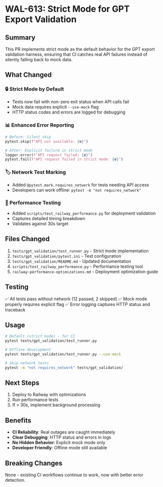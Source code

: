 # WAL-613: Strict Mode for GPT Export Validation

## Summary

This PR implements strict mode as the default behavior for the GPT export validation harness, ensuring that CI catches real API failures instead of silently falling back to mock data.

## What Changed

### 🔒 Strict Mode by Default
- Tests now fail with non-zero exit status when API calls fail
- Mock data requires explicit `--use-mock` flag
- HTTP status codes and errors are logged for debugging

### 📊 Enhanced Error Reporting
```python
# Before: Silent skip
pytest.skip(f"API not available: {e}")

# After: Explicit failure in strict mode
logger.error(f"API request failed: {e}")
pytest.fail(f"API request failed in strict mode: {e}")
```

### 🏷️ Network Test Marking
- Added `@pytest.mark.requires_network` for tests needing API access
- Developers can work offline: `pytest -m "not requires_network"`

### 🚀 Performance Testing
- Added `scripts/test_railway_performance.py` for deployment validation
- Captures detailed timing breakdown
- Validates against 30s target

## Files Changed

1. `tests/gpt_validation/test_runner.py` - Strict mode implementation
2. `tests/gpt_validation/pytest.ini` - Test configuration
3. `tests/gpt_validation/README.md` - Updated documentation
4. `scripts/test_railway_performance.py` - Performance testing tool
5. `railway-performance-optimizations.md` - Deployment optimization guide

## Testing

✅ All tests pass without network (12 passed, 2 skipped)
✅ Mock mode properly requires explicit flag
✅ Error logging captures HTTP status and traceback

## Usage

```bash
# Default (strict mode) - for CI
pytest tests/gpt_validation/test_runner.py

# Offline development
pytest tests/gpt_validation/test_runner.py --use-mock

# Skip network tests
pytest -m "not requires_network" tests/gpt_validation/
```

## Next Steps

1. Deploy to Railway with optimizations
2. Run performance tests
3. If > 30s, implement background processing

## Benefits

- **CI Reliability**: Real outages are caught immediately
- **Clear Debugging**: HTTP status and errors in logs
- **No Hidden Behavior**: Explicit mock mode only
- **Developer Friendly**: Offline mode still available

## Breaking Changes

None - existing CI workflows continue to work, now with better error detection. 